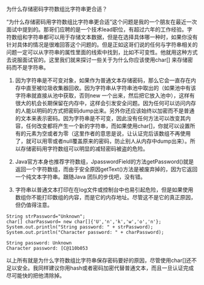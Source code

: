 为什么存储密码字符数组比字符串更合适？

“为什么存储密码用字符数组比字符串更合适”这个问题是我的一个朋友在最近一次面试中提到的。那哥们应聘的是一个技术lead职位，有超过六年的工作经验。字符数组和字符串都可以用于存储文本数据，但是在选择具体哪一种时，如果你没有针对具体的情况是很难回答这个问题的。但是正如这哥们说的任何与字符串相关的问题一定可以从字符串的属性里面的线索中找到，比如不可变性。他就用这种方式去说服面试官的。这里我们就来探讨一些关于为什么你应该使用char[] 来存储密码而不是字符串。

1. 因为字符串是不可变对象，如果作为普通文本存储密码，那么它会一直存在内存中直至被垃圾收集器回收。因为字符串从字符串池中取出的（如果池中有该字符串就直接从池中获取，否则new 一个出来，然后把它放入池中），这样有很大的机会长期保留在内存中，这样会引发安全问题。因为任何可以访问内存的人能以明码的方式把密码dump出来。另外你还应该始终以加密而不是普通的文本来表示密码。因为字符串是不可变，因此没有任何方法可以改变其内容，任何改变都将产生一个新的字符串，而如果使用char[]，你就可以设置所有的元素为空或者为零（这里作者的意思是说，让认证完后该数组不再使用了，就可以用零或者null覆盖原来的密码，防止别人从内存中dump出来）。所以存储密码用字符数组可以明显的减轻密码被盗的危险。

2. Java官方本身也推荐字符数组，JpasswordField的方法getPassword()就是返回一个字符数组，而由于安全原因getText()方法是被废弃掉的，因为它返回一个纯文本字符串。跟随Java 团队的步伐吧，没有错。

3. 字符串以普通文本打印在在log文件或控制台中也易引起危险，但是如果使用数组你不能打印数组的内容，而是它的内存地址。尽管这不是它的真正原因，但仍值得注意。

```
String strPassword="Unknown";
char[] charPassword= new char[]{'U','n','k','w','o','n'};
System.out.println("String password: " + strPassword);
System.out.println("Character password: " + charPassword);
 
String password: Unknown
Character password: [C@110b053
```

以上所有就是为什么字符数组比字符串保存密码要好的原因，尽管使用char[]还不足以安全。我同样建议你用hash或者密码加密代替普通文本，而且一旦认证完成尽可能快的把他清除掉。

